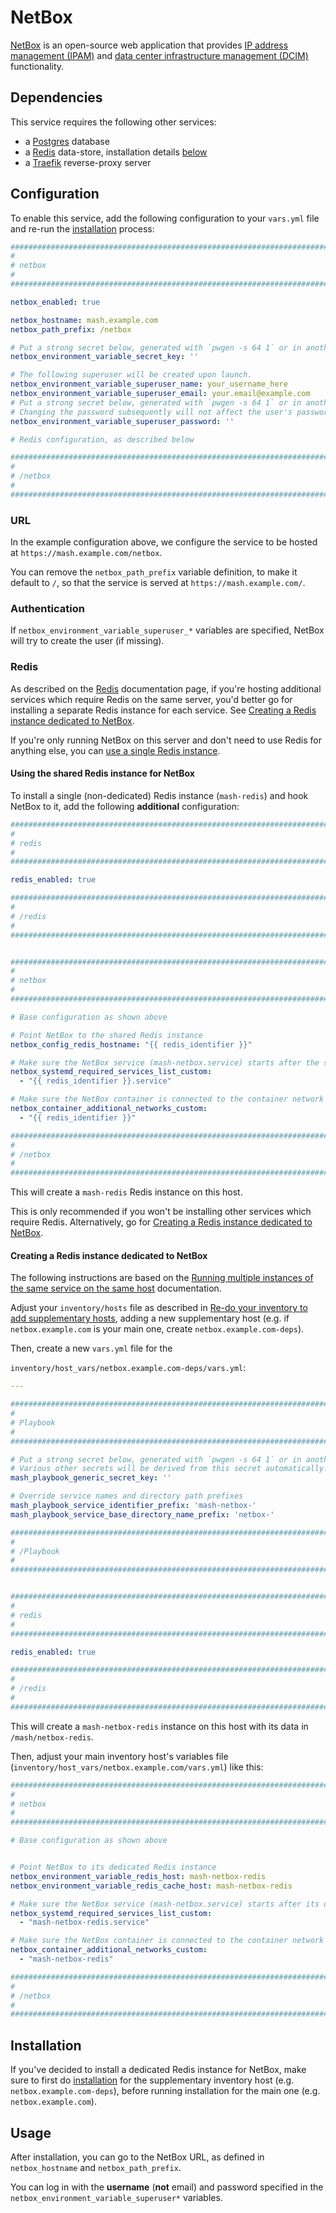 # NetBox

[NetBox](https://docs.netbox.dev/en/stable/) is an open-source web application that provides [IP address management (IPAM)](https://en.wikipedia.org/wiki/IP_address_management) and [data center infrastructure management (DCIM)](https://en.wikipedia.org/wiki/Data_center_management#Data_center_infrastructure_management) functionality.


## Dependencies

This service requires the following other services:

- a [Postgres](postgres.md) database
- a [Redis](redis.md) data-store, installation details [below](#redis)
- a [Traefik](traefik.md) reverse-proxy server


## Configuration

To enable this service, add the following configuration to your `vars.yml` file and re-run the [installation](../installing.md) process:

```yaml
########################################################################
#                                                                      #
# netbox                                                               #
#                                                                      #
########################################################################

netbox_enabled: true

netbox_hostname: mash.example.com
netbox_path_prefix: /netbox

# Put a strong secret below, generated with `pwgen -s 64 1` or in another way
netbox_environment_variable_secret_key: ''

# The following superuser will be created upon launch.
netbox_environment_variable_superuser_name: your_username_here
netbox_environment_variable_superuser_email: your.email@example.com
# Put a strong secret below, generated with `pwgen -s 64 1` or in another way.
# Changing the password subsequently will not affect the user's password.
netbox_environment_variable_superuser_password: ''

# Redis configuration, as described below

########################################################################
#                                                                      #
# /netbox                                                              #
#                                                                      #
########################################################################
```

### URL

In the example configuration above, we configure the service to be hosted at `https://mash.example.com/netbox`.

You can remove the `netbox_path_prefix` variable definition, to make it default to `/`, so that the service is served at `https://mash.example.com/`.


### Authentication

If `netbox_environment_variable_superuser_*` variables are specified, NetBox will try to create the user (if missing).


### Redis

As described on the [Redis](redis.md) documentation page, if you're hosting additional services which require Redis on the same server, you'd better go for installing a separate Redis instance for each service. See [Creating a Redis instance dedicated to NetBox](#creating-a-redis-instance-dedicated-to-netbox).

If you're only running NetBox on this server and don't need to use Redis for anything else, you can [use a single Redis instance](#using-the-shared-redis-instance-for-netbox).

#### Using the shared Redis instance for NetBox

To install a single (non-dedicated) Redis instance (`mash-redis`) and hook NetBox to it, add the following **additional** configuration:

```yaml
########################################################################
#                                                                      #
# redis                                                                #
#                                                                      #
########################################################################

redis_enabled: true

########################################################################
#                                                                      #
# /redis                                                               #
#                                                                      #
########################################################################


########################################################################
#                                                                      #
# netbox                                                               #
#                                                                      #
########################################################################

# Base configuration as shown above

# Point NetBox to the shared Redis instance
netbox_config_redis_hostname: "{{ redis_identifier }}"

# Make sure the NetBox service (mash-netbox.service) starts after the shared Redis service (mash-redis.service)
netbox_systemd_required_services_list_custom:
  - "{{ redis_identifier }}.service"

# Make sure the NetBox container is connected to the container network of the shared Redis service (mash-redis)
netbox_container_additional_networks_custom:
  - "{{ redis_identifier }}"

########################################################################
#                                                                      #
# /netbox                                                              #
#                                                                      #
########################################################################
```

This will create a `mash-redis` Redis instance on this host.

This is only recommended if you won't be installing other services which require Redis. Alternatively, go for [Creating a Redis instance dedicated to NetBox](#creating-a-redis-instance-dedicated-to-netbox).


#### Creating a Redis instance dedicated to NetBox

The following instructions are based on the [Running multiple instances of the same service on the same host](../running-multiple-instances.md) documentation.

Adjust your `inventory/hosts` file as described in [Re-do your inventory to add supplementary hosts](../running-multiple-instances.md#re-do-your-inventory-to-add-supplementary-hosts), adding a new supplementary host (e.g. if `netbox.example.com` is your main one, create `netbox.example.com-deps`).

Then, create a new `vars.yml` file for the

`inventory/host_vars/netbox.example.com-deps/vars.yml`:

```yaml
---

########################################################################
#                                                                      #
# Playbook                                                             #
#                                                                      #
########################################################################

# Put a strong secret below, generated with `pwgen -s 64 1` or in another way
# Various other secrets will be derived from this secret automatically.
mash_playbook_generic_secret_key: ''

# Override service names and directory path prefixes
mash_playbook_service_identifier_prefix: 'mash-netbox-'
mash_playbook_service_base_directory_name_prefix: 'netbox-'

########################################################################
#                                                                      #
# /Playbook                                                            #
#                                                                      #
########################################################################


########################################################################
#                                                                      #
# redis                                                                #
#                                                                      #
########################################################################

redis_enabled: true

########################################################################
#                                                                      #
# /redis                                                               #
#                                                                      #
########################################################################
```

This will create a `mash-netbox-redis` instance on this host with its data in `/mash/netbox-redis`.

Then, adjust your main inventory host's variables file (`inventory/host_vars/netbox.example.com/vars.yml`) like this:

```yaml
########################################################################
#                                                                      #
# netbox                                                               #
#                                                                      #
########################################################################

# Base configuration as shown above


# Point NetBox to its dedicated Redis instance
netbox_environment_variable_redis_host: mash-netbox-redis
netbox_environment_variable_redis_cache_host: mash-netbox-redis

# Make sure the NetBox service (mash-netbox.service) starts after its dedicated Redis service (mash-netbox-redis.service)
netbox_systemd_required_services_list_custom:
  - "mash-netbox-redis.service"

# Make sure the NetBox container is connected to the container network of its dedicated Redis service (mash-netbox-redis)
netbox_container_additional_networks_custom:
  - "mash-netbox-redis"

########################################################################
#                                                                      #
# /netbox                                                              #
#                                                                      #
########################################################################
```


## Installation

If you've decided to install a dedicated Redis instance for NetBox, make sure to first do [installation](../installing.md) for the supplementary inventory host (e.g. `netbox.example.com-deps`), before running installation for the main one (e.g. `netbox.example.com`).


## Usage

After installation, you can go to the NetBox URL, as defined in `netbox_hostname` and `netbox_path_prefix`.

You can log in with the **username** (**not** email) and password specified in the `netbox_environment_variable_superuser*` variables.

